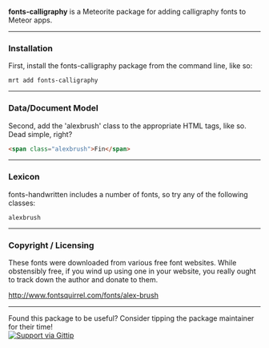 **fonts-calligraphy** is a Meteorite package for adding calligraphy fonts to Meteor apps.  




------------------------
### Installation

First, install the fonts-calligraphy package from the command line, like so:

````
mrt add fonts-calligraphy
````

------------------------
### Data/Document Model

Second, add the 'alexbrush' class to the appropriate HTML tags, like so.  Dead simple, right?

````html
<span class="alexbrush">Fin</span>
````


------------------------
### Lexicon

fonts-handwritten includes a number of fonts, so try any of the following classes:

````
alexbrush
````



------------------------
### Copyright / Licensing

These fonts were downloaded from various free font websites.  While obstensibly free, if you wind up using one in your website, you really ought to track down the author and donate to them.

http://www.fontsquirrel.com/fonts/alex-brush

------------------------
Found this package to be useful?  Consider tipping the package maintainer for their time!  
[![Support via Gittip](https://raw.github.com/gittip/www.gittip.com/master/www/assets/gittip.png)](https://www.gittip.com/awatson1978/)  
